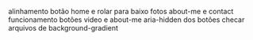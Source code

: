 alinhamento botão home e rolar para baixo
fotos about-me e contact
funcionamento botões video e about-me
aria-hidden dos botões
checar arquivos de background-gradient
